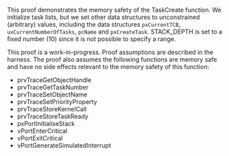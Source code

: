 This proof demonstrates the memory safety of the TaskCreate function.
We initialize task lists, but we set other data structures to
unconstrained (arbitrary) values, including the data structures
`pxCurrentTCB`, `uxCurrentNumberOfTasks`, `pcName` and `pxCreateTask`.
STACK_DEPTH is set to a fixed number (10) since it is not possible to
specify a range.

This proof is a work-in-progress.  Proof assumptions are described in
the harness.  The proof also assumes the following functions are
memory safe and have no side effects relevant to the memory safety of
this function:

* prvTraceGetObjectHandle
* prvTraceGetTaskNumber
* prvTraceSetObjectName
* prvTraceSetPriorityProperty
* prvTraceStoreKernelCall
* prvTraceStoreTaskReady
* pxPortInitialiseStack
* vPortEnterCritical
* vPortExitCritical
* vPortGenerateSimulatedInterrupt
